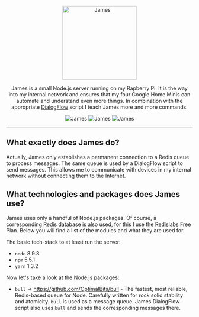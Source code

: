 <p align="center">
    <img alt="James" src="https://raw.githubusercontent.com/simonmilz/james/master/assets/img/james.png" width="200">
</p>

<p align="center">
James is a small Node.js server running on my Rapberry Pi. It is the way into my internal network and ensures that my four Google Home Minis can automate and understand even more things. In combination with the appropriate <a href="https://github.com/simonmilz/james-dialogflow/">DialogFlow</a> script I teach James more and more commands.
</p>

<p align="center">
  <img alt="James" src="https://img.shields.io/github/last-commit/simonmilz/james.svg">
  <img alt="James" src="https://img.shields.io/github/languages/code-size/simonmilz/james.svg">
  <img alt="James" src="https://img.shields.io/github/languages/top/simonmilz/james.svg">
</p>

---

## What exactly does James do?

<p>
Actually, James only establishes a permanent connection to a Redis queue to process messages. The same queue is used by a DialogFlow script to send messages. This allows me to communicate with devices in my internal network without connecting them to the Internet.
</p>

## What technologies and packages does James use?

<p>
James uses only a handful of Node.js packages. Of course, a corresponding Redis database is also used, for this I use the <a href="https://redislabs.com/">Redislabs</a> Free Plan. Below you will find a list of the modules and what they are used for.
</p>

The basic tech-stack to at least run the server:

* `node` 8.9.3
* `npm` 5.5.1
* `yarn` 1.3.2

Now let's take a look at the Node.js packages:

* `bull` -> https://github.com/OptimalBits/bull - The fastest, most reliable, Redis-based queue for Node. 
Carefully written for rock solid stability and atomicity. `bull` is used as a message queue. James DialogFlow script also uses `bull` and sends the corresponding messages there.
